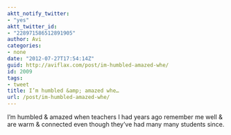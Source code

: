 ```yaml
---
aktt_notify_twitter:
- "yes"
aktt_twitter_id:
- "228971586512891905"
author: Avi
categories:
- none
date: "2012-07-27T17:54:14Z"
guid: http://aviflax.com/post/im-humbled-amazed-whe/
id: 2009
tags:
- tweet
title: I’m humbled &amp; amazed whe…
url: /post/im-humbled-amazed-whe/
---
```

I’m humbled & amazed when teachers I had years ago remember me well & are warm & connected even though they’ve had many many students since.